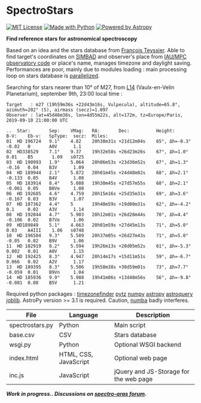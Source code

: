 # SpectroStars
[![MIT License](https://img.shields.io/badge/License-MIT-blue.svg)](./LICENSE.txt)
[![Made with Python](https://img.shields.io/badge/Made%20with-Python-red.svg)](https://www.python.org/)
[![Powered by Astropy](http://img.shields.io/badge/Powered%20by-AstroPy-orange.svg)](https://www.astropy.org)

**Find reference stars for astronomical spectroscopy**

Based on an idea and the stars database from [François Teyssier](http://www.spectro-aras.com/forum/viewtopic.php?f=8&t=1227). Able to find target's coordinates on [SIMBAD](https://simbad.u-strasbg.fr/simbad/) and observer's place from [IAU/MPC observatory code](https://minorplanetcenter.net/iau/lists/ObsCodesF.html) or place's name, manages timezone and daylight saving. Performances are poor, mainly due to modules loading : main processing loop on stars database is [parallelized](https://joblib.readthedocs.io/en/latest/parallel.html).

Searching for stars nearer than 10° of M27, from [L14](https://minorplanetcenter.net/iau/lists/ObsCodesF.html) (Vaulx-en-Velin Planetarium), september 9th, 23:00 local time :

	Target   : m27 (19h59m36s +22d43m16s, Vulpecula), altitude=65.8°, azimuth=202° (S), airmass (secz)=1.097
    Observer : lat=45d46m38s, lon=4d55m22s, alt=172m, tz=Europe/Paris, 2019-09-10 21:00:00 UTC
    
    ..  Star:       Sep:    VMag:   RA:       Dec:          Height:         B-V:    Eb-v:   SpType:  secz:  Miles:
    01  HD 196724   9.1°    4.82    20h38m31s +21d12m04s    65°, Δh=-0.3°   -0.02   0       A0V      1.1
    02  HD338529    7.1°    9.37    19h32m58s +26d23m26s    67°, Δh=1.0°            0.01    B5       1.09   s0725
    03  HD 190993   1.9°    5.064   20h06m53s +23d36m52s    67°, Δh=1.3°    -0.16   0.04    B3V      1.09
    04  HD 189944   2.1°    5.872   20h01m45s +24d48m02s    68°, Δh=2.1°    -0.133  0.05    B4V      1.08
    05  HD 183914   8.4°    5.088   19h30m45s +27d57m55s    68°, Δh=2.1°    -0.061  0.05    B8Ve     1.08
    06  HD 192685   4.6°    4.759   20h15m16s +25d35m31s    69°, Δh=3.6°    -0.167  0.03    B3V      1.07
    07  HD 187362   4.4°    5       19h48m59s +19d08m31s    62°, Δh=-4.2°   0.1     0.02    A3V      1.14
    08  HD 192044   4.7°    5.903   20h12m01s +26d28m44s    70°, Δh=4.4°    -0.106  0.02    B7Ve     1.06
    09  HD189849    5.1°    4.663   20h01m59s +27d45m13s    71°, Δh=5.0°            0.03    A4III    1.06   s0748
    10  HD 196504   9.3°    5.589   20h37m05s +26d27m43s    71°, Δh=5.0°    -0.05   0.02    B9V      1.06
    11  HD 182919   8.2°    5.594   19h26m13s +20d05m52s    61°, Δh=-5.3°   0.002   0.01    A0V      1.15
    12  HD 192425   8.3°    4.947   20h14m17s +15d11m51s    59°, Δh=-6.7°   0.066   0.02    A2V      1.17
    13  HD 189395   8.3°    5.506   19h58m38s +30d59m01s    73°, Δh=7.7°    -0.059  0.01    B9Vn     1.04
    14  HD 185936   9.9°    5.988   19h41m06s +13d48m56s    56°, Δh=-9.8°   -0.081  0.08    B5V      1.21

Required python packages : [timezonefinder](https://pypi.org/project/timezonefinder/) [pytz](https://pypi.org/project/pytz/) [numpy](https://pypi.org/project/numpy/) [astropy](https://pypi.org/project/astropy/) [astroquery](https://pypi.org/project/astroquery/) [joblib](https://pypi.org/project/joblib/). AstroPy version >= 3.1 is required. Caution, [numba](https://pypi.org/project/numba/) badly interferes.

File|Language|Description
----|--------|-----------
spectrostars.py|Python|Main script
base.csv|CSV|Stars database
wsgi.py|Python|Optional WSGI backend
index.html|HTML, CSS, JavaScript|Optional web page
inc.js|JavaScript|jQuery and JS-Storage for the web page

_**Work in progress.. Discussions on [spectro-aras forum](http://www.spectro-aras.com/forum/viewtopic.php?f=8&t=2252).**_
